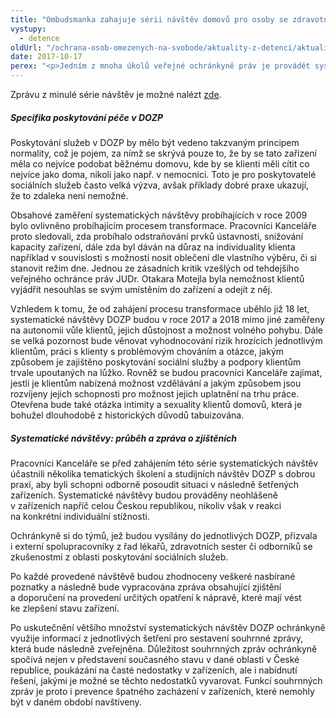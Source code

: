 ```yaml
---
title: "Ombudsmanka zahajuje sérii návštěv domovů pro osoby se zdravotním postižením"
vystupy:
  - detence
oldUrl: "/ochrana-osob-omezenych-na-svobode/aktuality-z-detenci/aktuality-z-detenci-2017/ombudsmanka-zahajuje-serii-navstev-domovu-pro-osoby-se-zdravotnim-postizenim/"
date: 2017-10-17
perex: "<p>Jedním z mnoha úkolů veřejné ochránkyně práv je provádět systematické návštěvy zařízení míst, kde se nacházejí nebo mohou nacházet osoby omezené na svobodě veřejnou mocí nebo v důsledku závislosti na poskytované péči, jak je tomu například v domovech pro osoby se zdravotním postižením (DOZP). Začátkem října letošního roku byla zahájena série návštěv těchto zařízení, na něž se pracovníci Kanceláře veřejného ochránce práv zaměřili již v roce 2009, kdy navštívili celkově 25 zařízení tohoto typu. </p>"
---
```


<!-- imported from the old website -->

<p>Zprávu z minulé série návštěv je možné nalézt <a href="https://www.ochrance.cz/ochrana-osob-omezenych-na-svobode/zarizeni-socialnich-sluzeb/zprava-z-navstev-mentalne-postizeni-cerven-2009/">zde</a>.</p> <h5>Specifika poskytování péče v DOZP</h5> <p>Poskytování služeb v DOZP by mělo být vedeno takzvaným principem normality, což je pojem, za nímž se skrývá pouze to, že by se tato zařízení měla co nejvíce podobat běžnému domovu, kde by se klienti měli cítit co nejvíce jako doma, nikoli jako např. v nemocnici. Toto je pro poskytovatelé sociálních služeb často velká výzva, avšak příklady dobré praxe ukazují, že to zdaleka není nemožné.</p> <p>Obsahové zaměření systematických návštěvy probíhajících v roce 2009 bylo ovlivněno probíhajícím procesem transformace. Pracovníci Kanceláře proto sledovali, zda probíhalo odstraňování prvků ústavnosti, snižování kapacity zařízení, dále zda byl dáván na důraz na individuality klienta například v souvislosti s možností nosit oblečení dle vlastního výběru, či si stanovit režim dne. Jednou ze zásadních kritik vzešlých od tehdejšího veřejného ochránce práv JUDr. Otakara Motejla byla nemožnost klientů vyjádřit nesouhlas se svým umístěním do zařízení a odejít z něj. </p> <p>Vzhledem k tomu, že od zahájení procesu transformace uběhlo již 18 let, systematické návštěvy DOZP budou v roce 2017 a 2018 mimo jiné zaměřeny na autonomii vůle klientů, jejich důstojnost a možnost volného pohybu. Dále se velká pozornost bude věnovat vyhodnocování rizik hrozících jednotlivým klientům, práci s klienty s problémovým chováním a otázce, jakým způsobem je zajištěno poskytování sociální služby a podpory klientům trvale upoutaných na lůžko. Rovněž se budou pracovníci Kanceláře zajímat, jestli je klientům nabízená možnost vzdělávání a jakým způsobem jsou rozvíjeny jejich schopnosti pro možnost jejich uplatnění na trhu práce. Otevřena bude také otázka intimity a sexuality klientů domovů, která je bohužel dlouhodobě z historických důvodů tabuizována.</p> <h5>Systematické návštěvy: průběh a zpráva o zjištěních</h5> <p>Pracovníci Kanceláře se před zahájením této série systematických návštěv účastnili několika tematických školení a studijních návštěv DOZP s dobrou praxí, aby byli schopni odborně posoudit situaci v následně šetřených zařízeních. Systematické návštěvy budou prováděny neohlášeně v zařízeních napříč celou Českou republikou, nikoliv však v reakci na konkrétní individuální stížnosti. </p> <p>Ochránkyně si do týmů, jež budou vysílány do jednotlivých DOZP, přizvala i externí spolupracovníky z řad lékařů, zdravotních sester či odborníků se zkušenostmi z oblasti poskytování sociálních služeb. </p> <p>Po každé provedené návštěvě budou zhodnoceny veškeré nasbírané poznatky a následně bude vypracována zpráva obsahující zjištění a doporučení na provedení určitých opatření k nápravě, které mají vést ke zlepšení stavu zařízení.</p> <p>Po uskutečnění většího množství systematických návštěv DOZP ochránkyně využije informací z jednotlivých šetření pro sestavení souhrnné zprávy, která bude následně zveřejněna. Důležitost souhrnných zpráv ochránkyně spočívá nejen v představení současného stavu v dané oblasti v České republice, poukázání na časté nedostatky v zařízeních, ale i nabídnutí řešení, jakými je možné se těchto nedostatků vyvarovat. Funkcí souhrnných zpráv je proto i prevence špatného zacházení v zařízeních, které nemohly být v daném období navštíveny.</p>
